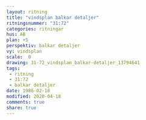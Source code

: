 ```yaml
---
layout: ritning
title: "vindsplan balkar detaljer"
ritningsnummer: "31:72"
categories: ritningar
hus: AB
plan: +5
perspektiv: balkar detaljer
vy: vindsplan
scale:  0
drawing: 31-72_vindsplan_balkar-detaljer_13794641
tags:
 - ritning
 - 31:72
 - balkar detaljer
date: 1986-02-18
modified: 2020-04-18
comments: true
share: true
---
```

